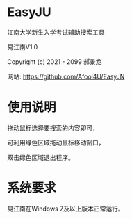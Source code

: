 # EasyJU
江南大学新生入学考试辅助搜索工具


易江南V1.0

Copyright (c) 2021 - 2099 郝景龙

网站: https://github.com/Afool4U/EasyJN 



使用说明
===========
拖动鼠标选择要搜索的内容即可，

可利用绿色区域拖动鼠标移动窗口，

双击绿色区域退出程序。



系统要求
===================
易江南在Windows 7及以上版本正常运行。

